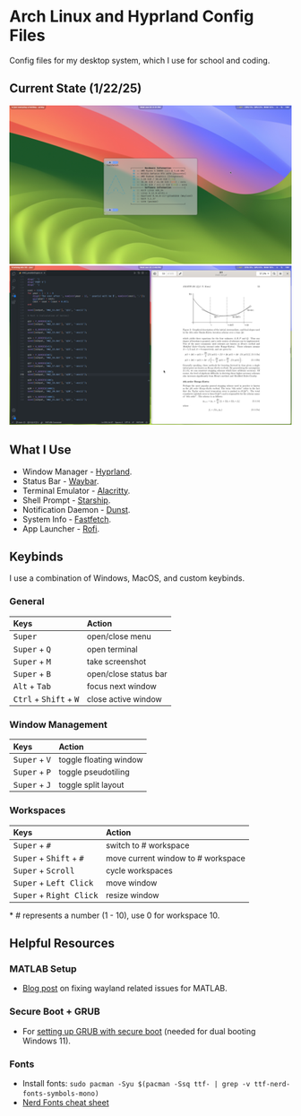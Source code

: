 # Arch Linux and Hyprland Config Files

Config files for my desktop system, which I use for school and coding.

## Current State (1/22/25)

<img src="./assets/state-1.png"/>
<img src="./assets/state-2.png"/>

## What I Use

-   Window Manager - [Hyprland](https://hyprland.org/).
-   Status Bar - [Waybar](https://github.com/Alexays/Waybar).
-   Terminal Emulator - [Alacritty](https://github.com/alacritty/alacritty).
-   Shell Prompt - [Starship](https://starship.rs/).
-   Notification Daemon - [Dunst](https://github.com/dunst-project/dunst).
-   System Info - [Fastfetch](https://github.com/fastfetch-cli/fastfetch).
-   App Launcher - [Rofi](https://github.com/lbonn/rofi).

## Keybinds

I use a combination of Windows, MacOS, and custom keybinds.

### General

| Keys                                              | Action                |
| :------------------------------------------------ | :-------------------- |
| <kbd>Super</kbd>                                  | open/close menu       |
| <kbd>Super</kbd> + <kbd>Q</kbd>                   | open terminal         |
| <kbd>Super</kbd> + <kbd>M</kbd>                   | take screenshot       |
| <kbd>Super</kbd> + <kbd>B</kbd>                   | open/close status bar |
| <kbd>Alt</kbd> + <kbd>Tab</kbd>                   | focus next window     |
| <kbd>Ctrl</kbd> + <kbd>Shift</kbd> + <kbd>W</kbd> | close active window   |

### Window Management

| Keys                            | Action                 |
| :------------------------------ | :--------------------- |
| <kbd>Super</kbd> + <kbd>V</kbd> | toggle floating window |
| <kbd>Super</kbd> + <kbd>P</kbd> | toggle pseudotiling    |
| <kbd>Super</kbd> + <kbd>J</kbd> | toggle split layout    |

### Workspaces

| Keys                                               | Action                             |
| :------------------------------------------------- | :--------------------------------- |
| <kbd>Super</kbd> + <kbd>#</kbd>                    | switch to # workspace              |
| <kbd>Super</kbd> + <kbd>Shift</kbd> + <kbd>#</kbd> | move current window to # workspace |
| <kbd>Super</kbd> + <kbd>Scroll</kbd>               | cycle workspaces                   |
| <kbd>Super</kbd> + <kbd>Left Click</kbd>           | move window                        |
| <kbd>Super</kbd> + <kbd>Right Click</kbd>          | resize window                      |

\* # represents a number (1 - 10), use 0 for workspace 10.

## Helpful Resources

### MATLAB Setup

-   [Blog post](https://heziah.top/posts/notion/arch-linux-wayland-an-zhuang-matlab/) on fixing wayland related issues for MATLAB.

### Secure Boot + GRUB

-   For [setting up GRUB with secure boot](https://www.reddit.com/r/archlinux/comments/10pq74e/my_easy_method_for_setting_up_secure_boot_with/) (needed for dual booting Windows 11).

### Fonts

-   Install fonts: `sudo pacman -Syu $(pacman -Ssq ttf- | grep -v ttf-nerd-fonts-symbols-mono)`
-   [Nerd Fonts cheat sheet](https://www.nerdfonts.com/cheat-sheet)
